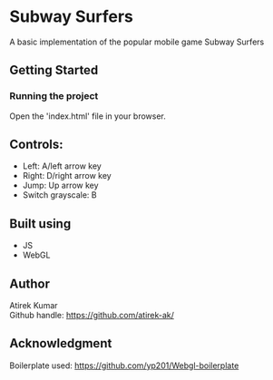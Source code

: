 # Subway Surfers
A basic implementation of the popular mobile game Subway Surfers


## Getting Started
### Running the project
Open the 'index.html' file in your browser.

## Controls:
* Left: A/left arrow key
* Right: D/right arrow key
* Jump: Up arrow key
* Switch grayscale: B 

## Built using
* JS
* WebGL

## Author
Atirek Kumar  
Github handle: https://github.com/atirek-ak/

## Acknowledgment
Boilerplate used: https://github.com/yp201/Webgl-boilerplate
